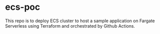 # ecs-poc

This repo is to deploy ECS cluster to host a sample application on Fargate Serverless using Terraform and orchestrated by Github Actions.
